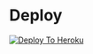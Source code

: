 # Deploy
[![Deploy To Heroku](https://www.herokucdn.com/deploy/button.svg)](https://heroku.com/deploy?template=https://github.com/StarkGang/StreamSearchRoBot/blob/main)
